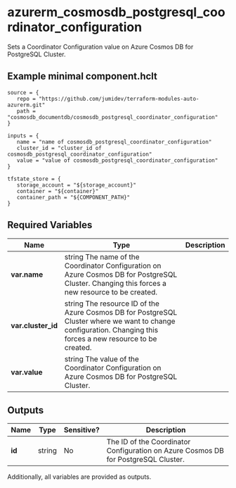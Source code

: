 # azurerm_cosmosdb_postgresql_coordinator_configuration

Sets a Coordinator Configuration value on Azure Cosmos DB for PostgreSQL Cluster.

## Example minimal component.hclt

```hcl
source = {
   repo = "https://github.com/jumidev/terraform-modules-auto-azurerm.git" 
   path = "cosmosdb_documentdb/cosmosdb_postgresql_coordinator_configuration" 
}

inputs = {
   name = "name of cosmosdb_postgresql_coordinator_configuration" 
   cluster_id = "cluster_id of cosmosdb_postgresql_coordinator_configuration" 
   value = "value of cosmosdb_postgresql_coordinator_configuration" 
}

tfstate_store = {
   storage_account = "${storage_account}" 
   container = "${container}" 
   container_path = "${COMPONENT_PATH}" 
}

```

## Required Variables

| Name | Type |  Description |
| ---- | --------- |  ----------- |
| **var.name** | string  The name of the Coordinator Configuration on Azure Cosmos DB for PostgreSQL Cluster. Changing this forces a new resource to be created. | 
| **var.cluster_id** | string  The resource ID of the Azure Cosmos DB for PostgreSQL Cluster where we want to change configuration. Changing this forces a new resource to be created. | 
| **var.value** | string  The value of the Coordinator Configuration on Azure Cosmos DB for PostgreSQL Cluster. | 



## Outputs

| Name | Type | Sensitive? | Description |
| ---- | ---- | --------- | --------- |
| **id** | string | No  | The ID of the Coordinator Configuration on Azure Cosmos DB for PostgreSQL Cluster. | 

Additionally, all variables are provided as outputs.
